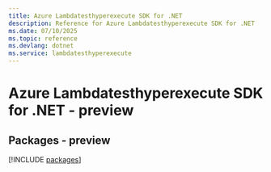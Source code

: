 ```yaml
---
title: Azure Lambdatesthyperexecute SDK for .NET
description: Reference for Azure Lambdatesthyperexecute SDK for .NET
ms.date: 07/10/2025
ms.topic: reference
ms.devlang: dotnet
ms.service: lambdatesthyperexecute
---
```

# Azure Lambdatesthyperexecute SDK for .NET - preview
## Packages - preview
[!INCLUDE [packages](lambdatesthyperexecute-index.md)]